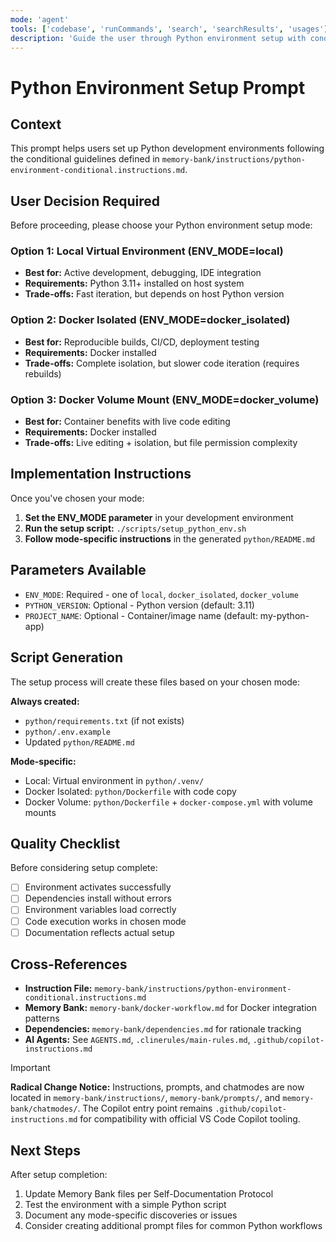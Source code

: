 ```yaml
---
mode: 'agent'
tools: ['codebase', 'runCommands', 'search', 'searchResults', 'usages']
description: 'Guide the user through Python environment setup with conditional workflows'
---
```


# Python Environment Setup Prompt

## Context

This prompt helps users set up Python development environments following the conditional guidelines defined in `memory-bank/instructions/python-environment-conditional.instructions.md`.

## User Decision Required

Before proceeding, please choose your Python environment setup mode:

### Option 1: Local Virtual Environment (ENV_MODE=local)

- **Best for:** Active development, debugging, IDE integration
- **Requirements:** Python 3.11+ installed on host system
- **Trade-offs:** Fast iteration, but depends on host Python version

### Option 2: Docker Isolated (ENV_MODE=docker_isolated)

- **Best for:** Reproducible builds, CI/CD, deployment testing
- **Requirements:** Docker installed
- **Trade-offs:** Complete isolation, but slower code iteration (requires rebuilds)

### Option 3: Docker Volume Mount (ENV_MODE=docker_volume)

- **Best for:** Container benefits with live code editing
- **Requirements:** Docker installed
- **Trade-offs:** Live editing + isolation, but file permission complexity

## Implementation Instructions

Once you've chosen your mode:

1. **Set the ENV_MODE parameter** in your development environment
2. **Run the setup script:** `./scripts/setup_python_env.sh`
3. **Follow mode-specific instructions** in the generated `python/README.md`

## Parameters Available

- `ENV_MODE`: Required - one of `local`, `docker_isolated`, `docker_volume`
- `PYTHON_VERSION`: Optional - Python version (default: 3.11)
- `PROJECT_NAME`: Optional - Container/image name (default: my-python-app)

## Script Generation

The setup process will create these files based on your chosen mode:

**Always created:**

- `python/requirements.txt` (if not exists)
- `python/.env.example`
- Updated `python/README.md`

**Mode-specific:**

- Local: Virtual environment in `python/.venv/`
- Docker Isolated: `python/Dockerfile` with code copy
- Docker Volume: `python/Dockerfile` + `docker-compose.yml` with volume mounts

## Quality Checklist

Before considering setup complete:

- [ ] Environment activates successfully
- [ ] Dependencies install without errors
- [ ] Environment variables load correctly
- [ ] Code execution works in chosen mode
- [ ] Documentation reflects actual setup

## Cross-References

- **Instruction File:** `memory-bank/instructions/python-environment-conditional.instructions.md`
- **Memory Bank:** `memory-bank/docker-workflow.md` for Docker integration patterns
- **Dependencies:** `memory-bank/dependencies.md` for rationale tracking
- **AI Agents:** See `AGENTS.md`, `.clinerules/main-rules.md`, `.github/copilot-instructions.md`
> [!IMPORTANT]
> **Radical Change Notice:** Instructions, prompts, and chatmodes are now located in `memory-bank/instructions/`, `memory-bank/prompts/`, and `memory-bank/chatmodes/`. The Copilot entry point remains `.github/copilot-instructions.md` for compatibility with official VS Code Copilot tooling.

## Next Steps

After setup completion:

1. Update Memory Bank files per Self-Documentation Protocol
2. Test the environment with a simple Python script
3. Document any mode-specific discoveries or issues
4. Consider creating additional prompt files for common Python workflows
